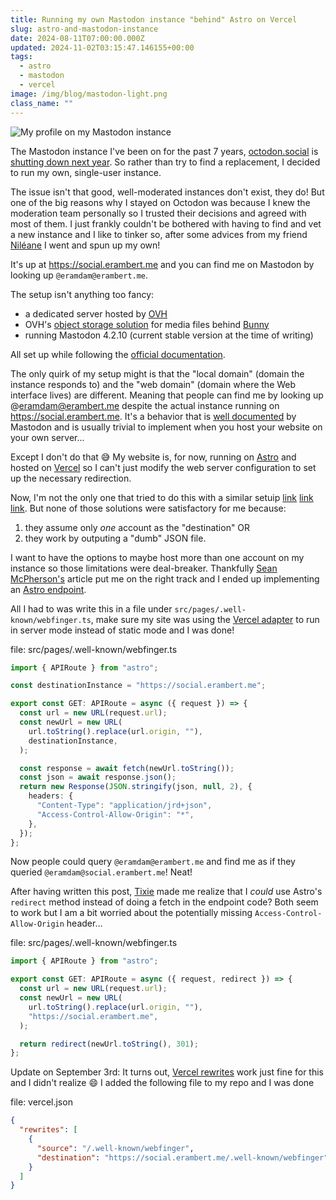 ```yaml
---
title: Running my own Mastodon instance "behind" Astro on Vercel
slug: astro-and-mastodon-instance
date: 2024-08-11T07:00:00.000Z
updated: 2024-11-02T03:15:47.146155+00:00
tags:
  - astro
  - mastodon
  - vercel
image: /img/blog/mastodon-light.png
class_name: ""
---
```


<picture>
  <source srcset="/img/blog/mastodon-dark.png" media="(prefers-color-scheme: dark)" type="image/png">
  <source srcset="/img/blog/mastodon-light.png" type="image/png"><img
    src="/img/blog/mastodon-light.png" alt="My profile on my Mastodon instance"  
    loading="lazy" decoding="async">
</picture>

The Mastodon instance I've been on for the past 7 years, [octodon.social](https://octodon.social) is [shutting down next year](https://octodon.social/@CobaltVelvet/112897672123037837). So rather than try to find a replacement, I decided to run my own, single-user instance.

The issue isn't that good, well-moderated instances don't exist, they do! But one of the big reasons why I stayed on Octodon was because I knew the moderation team personally so I trusted their decisions and agreed with most of them. I just frankly couldn't be bothered with having to find and vet a new instance and I like to tinker so, after some advices from my friend [Niléane](https://nileane.fr/) I went and spun up my own!

It's up at https://social.erambert.me and you can find me on Mastodon by looking up `@eramdam@erambert.me`.

The setup isn't anything too fancy:

- a dedicated server hosted by [OVH](https://eco.ovhcloud.com/en/)
- OVH's [object storage solution](https://us.ovhcloud.com/public-cloud/object-storage/) for media files behind [Bunny](https://bunny.net/)
- running Mastodon 4.2.10 (current stable version at the time of writing)

All set up while following the [official documentation](https://docs.joinmastodon.org/admin/prerequisites/).

The only quirk of my setup might is that the "local domain" (domain the instance responds to) and the "web domain" (domain where the Web interface lives) are different. Meaning that people can find me by looking up @eramdam@erambert.me despite the actual instance running on https://social.erambert.me. It's a behavior that is [well documented](https://docs.joinmastodon.org/admin/config/#web_domain) by Mastodon and is usually trivial to implement when you host your website on your own server...

Except I don't do that 😅 My website is, for now, running on [Astro](https://astro.build) and hosted on [Vercel](https://vercel.com/) so I can't just modify the web server configuration to set up the necessary redirection.

Now, I'm not the only one that tried to do this with a similar setuip [link](https://www.danillouz.dev/posts/mastodon-alias#using-my-custom-domain-as-an-alias) [link](https://brandonrozek.com/blog/mastodon-webfinger-alias-using-redirects/) [link](https://www.seanmcp.com/articles/use-your-domain-on-mastodon-with-astro/). But none of those solutions were satisfactory for me because:

1. they assume only _one_ account as the "destination" OR
2. they work by outputing a "dumb" JSON file.

I want to have the options to maybe host more than one account on my instance so those limitations were deal-breaker. Thankfully [Sean McPherson's](https://www.seanmcp.com/articles/use-your-domain-on-mastodon-with-astro/) article put me on the right track and I ended up implementing an [Astro endpoint](https://docs.astro.build/en/guides/endpoints/).

All I had to was write this in a file under `src/pages/.well-known/webfinger.ts`, make sure my site was using the [Vercel adapter](https://docs.astro.build/en/guides/integrations-guide/vercel/) to run in server mode instead of static mode and I was done!

file: src/pages/.well-known/webfinger.ts

```typescript
import { APIRoute } from "astro";

const destinationInstance = "https://social.erambert.me";

export const GET: APIRoute = async ({ request }) => {
  const url = new URL(request.url);
  const newUrl = new URL(
    url.toString().replace(url.origin, ""),
    destinationInstance,
  );

  const response = await fetch(newUrl.toString());
  const json = await response.json();
  return new Response(JSON.stringify(json, null, 2), {
    headers: {
      "Content-Type": "application/jrd+json",
      "Access-Control-Allow-Origin": "*",
    },
  });
};
```

Now people could query `@eramdam@erambert.me` and find me as if they queried `@eramdam@social.erambert.me`! Neat!

After having written this post, [Tixie](https://mastodon.guerilla.studio/@tixie) made me realize that I _could_ use Astro's `redirect` method instead of doing a fetch in the endpoint code? Both seem to work but I am a bit worried about the potentially missing `Access-Control-Allow-Origin` header...

file: src/pages/.well-known/webfinger.ts

```typescript
import { APIRoute } from "astro";

export const GET: APIRoute = async ({ request, redirect }) => {
  const url = new URL(request.url);
  const newUrl = new URL(
    url.toString().replace(url.origin, ""),
    "https://social.erambert.me",
  );

  return redirect(newUrl.toString(), 301);
};
```

Update on September 3rd: It turns out, [Vercel rewrites](https://vercel.com/docs/edge-network/rewrites) work just fine for this and I didn't realize 😄 I added the following file to my repo and I was done

file: vercel.json

```json
{
  "rewrites": [
    {
      "source": "/.well-known/webfinger",
      "destination": "https://social.erambert.me/.well-known/webfinger"
    }
  ]
}
```
